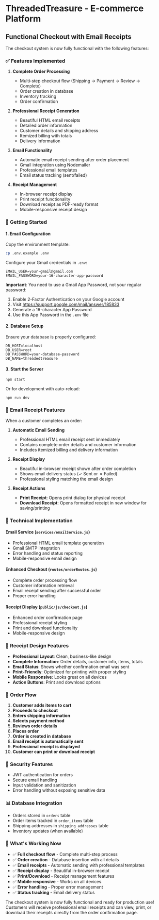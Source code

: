 # ThreadedTreasure - E-commerce Platform

## Functional Checkout with Email Receipts

The checkout system is now fully functional with the following features:

### ✅ Features Implemented

1. **Complete Order Processing**
   - Multi-step checkout flow (Shipping → Payment → Review → Complete)
   - Order creation in database
   - Inventory tracking
   - Order confirmation

2. **Professional Receipt Generation**
   - Beautiful HTML email receipts
   - Detailed order information
   - Customer details and shipping address
   - Itemized billing with totals
   - Delivery information

3. **Email Functionality**
   - Automatic email receipt sending after order placement
   - Gmail integration using Nodemailer
   - Professional email templates
   - Email status tracking (sent/failed)

4. **Receipt Management**
   - In-browser receipt display
   - Print receipt functionality
   - Download receipt as PDF-ready format
   - Mobile-responsive receipt design

### 🚀 Getting Started

#### 1. Email Configuration

Copy the environment template:
```bash
cp .env.example .env
```

Configure your Gmail credentials in `.env`:
```env
EMAIL_USER=your-gmail@gmail.com
EMAIL_PASSWORD=your-16-character-app-password
```

**Important**: You need to use a Gmail App Password, not your regular password:
1. Enable 2-Factor Authentication on your Google account
2. Visit https://support.google.com/mail/answer/185833
3. Generate a 16-character App Password
4. Use this App Password in the `.env` file

#### 2. Database Setup

Ensure your database is properly configured:
```env
DB_HOST=localhost
DB_USER=root
DB_PASSWORD=your-database-password
DB_NAME=threadedtreasure
```

#### 3. Start the Server

```bash
npm start
```

Or for development with auto-reload:
```bash
npm run dev
```

### 📧 Email Receipt Features

When a customer completes an order:

1. **Automatic Email Sending**
   - Professional HTML email receipt sent immediately
   - Contains complete order details and customer information
   - Includes itemized billing and delivery information

2. **Receipt Display**
   - Beautiful in-browser receipt shown after order completion
   - Shows email delivery status (✓ Sent or ✗ Failed)
   - Professional styling matching the email design

3. **Receipt Actions**
   - **Print Receipt**: Opens print dialog for physical receipt
   - **Download Receipt**: Opens formatted receipt in new window for saving/printing

### 🔧 Technical Implementation

#### Email Service (`services/emailService.js`)
- Professional HTML email template generation
- Gmail SMTP integration
- Error handling and status reporting
- Mobile-responsive email design

#### Enhanced Checkout (`routes/orderRoutes.js`)
- Complete order processing flow
- Customer information retrieval
- Email receipt sending after successful order
- Proper error handling

#### Receipt Display (`public/js/checkout.js`)
- Enhanced order confirmation page
- Professional receipt styling
- Print and download functionality
- Mobile-responsive design

### 🎨 Receipt Design Features

- **Professional Layout**: Clean, business-like design
- **Complete Information**: Order details, customer info, items, totals
- **Email Status**: Shows whether confirmation email was sent
- **Print-Friendly**: Optimized for printing with proper styling
- **Mobile Responsive**: Looks great on all devices
- **Action Buttons**: Print and download options

### 📱 Order Flow

1. **Customer adds items to cart**
2. **Proceeds to checkout**
3. **Enters shipping information**
4. **Selects payment method**
5. **Reviews order details**
6. **Places order**
7. **Order is created in database**
8. **Email receipt is automatically sent**
9. **Professional receipt is displayed**
10. **Customer can print or download receipt**

### 🔐 Security Features

- JWT authentication for orders
- Secure email handling
- Input validation and sanitization
- Error handling without exposing sensitive data

### 📊 Database Integration

- Orders stored in `orders` table
- Order items tracked in `order_items` table
- Shipping addresses in `shipping_addresses` table
- Inventory updates (when available)

### 🎯 What's Working Now

- ✅ **Full checkout flow** - Complete multi-step process
- ✅ **Order creation** - Database insertion with all details
- ✅ **Email receipts** - Automatic sending with professional templates
- ✅ **Receipt display** - Beautiful in-browser receipt
- ✅ **Print/Download** - Receipt management features
- ✅ **Mobile responsive** - Works on all devices
- ✅ **Error handling** - Proper error management
- ✅ **Status tracking** - Email delivery status

The checkout system is now fully functional and ready for production use! Customers will receive professional email receipts and can view, print, or download their receipts directly from the order confirmation page.
